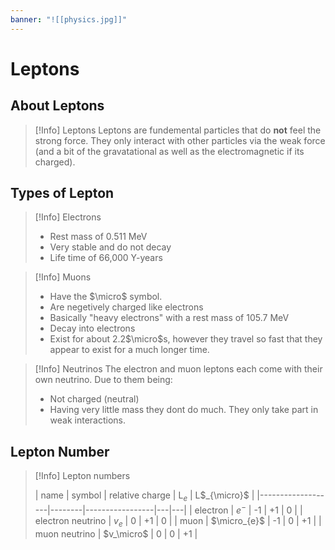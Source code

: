 ```yaml
---
banner: "![[physics.jpg]]"
---
```


# Leptons

## About Leptons

> [!Info] Leptons
> Leptons are fundemental particles that do **not** feel the strong force. They only interact with other particles via the weak force (and a bit of the gravatational as well as the electromagnetic if its charged).





## Types of Lepton

> [!Info] Electrons
> - Rest mass of 0.511 MeV
> - Very stable and do not decay
> - Life time of 66,000 Y-years

> [!Info] Muons
> - Have the $\micro$ symbol.
>  - Are negetively charged like electrons
>  - Basically "heavy electrons" with a rest mass of 105.7 MeV
>  - Decay into electrons
>  - Exist for about 2.2$\micro$s, however they travel so fast that they appear to exist for a much longer time.

> [!Info] Neutrinos
> The electron and muon leptons each come with their own neutrino. Due to them being:
> - Not charged (neutral)
> - Having very little mass
> they dont do much. They only take part in weak interactions. 

## Lepton Number

> [!Info] Lepton numbers
> 
> 
> | name              | symbol | relative charge | L$_{e}$ | L$_{\micro}$ |
|-------------------|--------|-----------------|---|---|
| electron          | $e^-$    | -1              | +1 | 0 |
| electron neutrino | $v_{e}$    | 0               | +1 | 0 |
| muon              | $\micro_{e}$    | -1               | 0 | +1 |
| muon neutrino     | $v_\micro$    | 0               | 0 | +1 |